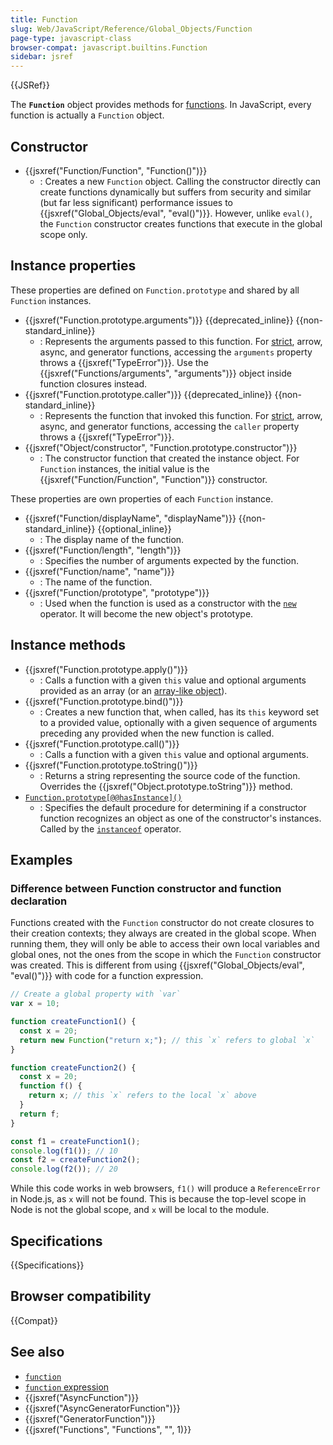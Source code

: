 ```yaml
---
title: Function
slug: Web/JavaScript/Reference/Global_Objects/Function
page-type: javascript-class
browser-compat: javascript.builtins.Function
sidebar: jsref
---
```


{{JSRef}}

The **`Function`** object provides methods for [functions](/en-US/docs/Web/JavaScript/Reference/Functions). In JavaScript, every function is actually a `Function` object.

## Constructor

- {{jsxref("Function/Function", "Function()")}}
  - : Creates a new `Function` object. Calling the constructor directly can create functions dynamically but suffers from security and similar (but far less significant) performance issues to {{jsxref("Global_Objects/eval", "eval()")}}. However, unlike `eval()`, the `Function` constructor creates functions that execute in the global scope only.

## Instance properties

These properties are defined on `Function.prototype` and shared by all `Function` instances.

- {{jsxref("Function.prototype.arguments")}} {{deprecated_inline}} {{non-standard_inline}}
  - : Represents the arguments passed to this function. For [strict](/en-US/docs/Web/JavaScript/Reference/Strict_mode), arrow, async, and generator functions, accessing the `arguments` property throws a {{jsxref("TypeError")}}. Use the {{jsxref("Functions/arguments", "arguments")}} object inside function closures instead.
- {{jsxref("Function.prototype.caller")}} {{deprecated_inline}} {{non-standard_inline}}
  - : Represents the function that invoked this function. For [strict](/en-US/docs/Web/JavaScript/Reference/Strict_mode), arrow, async, and generator functions, accessing the `caller` property throws a {{jsxref("TypeError")}}.
- {{jsxref("Object/constructor", "Function.prototype.constructor")}}
  - : The constructor function that created the instance object. For `Function` instances, the initial value is the {{jsxref("Function/Function", "Function")}} constructor.

These properties are own properties of each `Function` instance.

- {{jsxref("Function/displayName", "displayName")}} {{non-standard_inline}} {{optional_inline}}
  - : The display name of the function.
- {{jsxref("Function/length", "length")}}
  - : Specifies the number of arguments expected by the function.
- {{jsxref("Function/name", "name")}}
  - : The name of the function.
- {{jsxref("Function/prototype", "prototype")}}
  - : Used when the function is used as a constructor with the [`new`](/en-US/docs/Web/JavaScript/Reference/Operators/new) operator. It will become the new object's prototype.

## Instance methods

- {{jsxref("Function.prototype.apply()")}}
  - : Calls a function with a given `this` value and optional arguments provided as an array (or an [array-like object](/en-US/docs/Web/JavaScript/Guide/Indexed_collections#working_with_array-like_objects)).
- {{jsxref("Function.prototype.bind()")}}
  - : Creates a new function that, when called, has its `this` keyword set to a provided value, optionally with a given sequence of arguments preceding any provided when the new function is called.
- {{jsxref("Function.prototype.call()")}}
  - : Calls a function with a given `this` value and optional arguments.
- {{jsxref("Function.prototype.toString()")}}
  - : Returns a string representing the source code of the function.
    Overrides the {{jsxref("Object.prototype.toString")}} method.
- [`Function.prototype[@@hasInstance]()`](/en-US/docs/Web/JavaScript/Reference/Global_Objects/Function/@@hasInstance)
  - : Specifies the default procedure for determining if a constructor function recognizes an object as one of the constructor's instances. Called by the [`instanceof`](/en-US/docs/Web/JavaScript/Reference/Operators/instanceof) operator.

## Examples

### Difference between Function constructor and function declaration

Functions created with the `Function` constructor do not create closures to their creation contexts; they always are created in the global scope. When running them, they will only be able to access their own local variables and global ones, not the ones from the scope in which the `Function` constructor was created. This is different from using {{jsxref("Global_Objects/eval", "eval()")}} with code for a function expression.

```js
// Create a global property with `var`
var x = 10;

function createFunction1() {
  const x = 20;
  return new Function("return x;"); // this `x` refers to global `x`
}

function createFunction2() {
  const x = 20;
  function f() {
    return x; // this `x` refers to the local `x` above
  }
  return f;
}

const f1 = createFunction1();
console.log(f1()); // 10
const f2 = createFunction2();
console.log(f2()); // 20
```

While this code works in web browsers, `f1()` will produce a `ReferenceError` in Node.js, as `x` will not be found. This is because the top-level scope in Node is not the global scope, and `x` will be local to the module.

## Specifications

{{Specifications}}

## Browser compatibility

{{Compat}}

## See also

- [`function`](/en-US/docs/Web/JavaScript/Reference/Statements/function)
- [`function` expression](/en-US/docs/Web/JavaScript/Reference/Operators/function)
- {{jsxref("AsyncFunction")}}
- {{jsxref("AsyncGeneratorFunction")}}
- {{jsxref("GeneratorFunction")}}
- {{jsxref("Functions", "Functions", "", 1)}}
